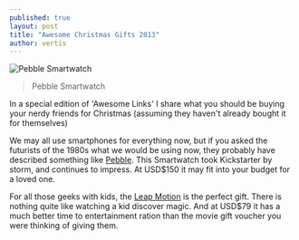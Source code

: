 ```yaml
---
published: true
layout: post
title: "Awesome Christmas Gifts 2013"
author: vertis
---
```

![Pebble Smartwatch](https://d3rrgxxoyz0alr.cloudfront.net/assets/bg/pebble-arms-trim-1800-f158d80f05766cb945762957d88d4217.jpg)
>  Pebble Smartwatch

In a special edition of 'Awesome Links' I share what you should be buying your nerdy friends for Christmas (assuming they haven't already bought it for themselves)

We may all use smartphones for everything now, but if you asked the futurists of the 1980s what we would be using now, they probably have described something like [Pebble](https://getpebble.com/). This Smartwatch took Kickstarter by storm, and continues to impress. At USD$150 it may fit into your budget for a loved one.

For all those geeks with kids, the [Leap Motion](https://www.leapmotion.com/) is the perfect gift. There is nothing quite like watching a kid discover magic. And at USD$79 it has a much better time to entertainment ration than the movie gift voucher you were thinking of giving them.